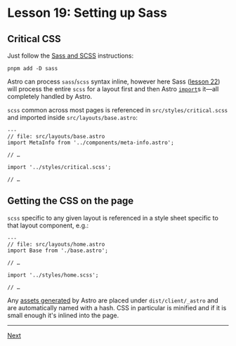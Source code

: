 # Lesson 19: Setting up Sass

## Critical CSS

Just follow the [Sass and SCSS](https://docs.astro.build/en/guides/styling/#sass-and-scss) instructions:

```shell
pnpm add -D sass
```

Astro can process `sass`/`scss` syntax inline, however here Sass ([lesson 22](#lesson-22-global-css-and-design-tokens)) will process the entire `scss` for a layout first and then Astro [`import`](https://docs.astro.build/en/guides/styling/#import-a-local-stylesheet)s it—all completely handled by Astro.

`scss` common across most pages is referenced in `src/styles/critical.scss` and imported inside `src/layouts/base.astro`:

```Astro
---
// file: src/layouts/base.astro
import MetaInfo from '../components/meta-info.astro';

// …

import '../styles/critical.scss';

// …
```

## Getting the CSS on the page

`scss` specific to any given layout is referenced in a style sheet specific to that layout component, e.g.:

```Astro
---
// file: src/layouts/home.astro
import Base from './base.astro';

// …

import '../styles/home.scss';

// …
```

Any [assets generated](https://docs.astro.build/en/guides/integrations-guide/node/#assets) by Astro are placed under `dist/client/_astro` and are automatically named with a hash. CSS in particular is minified and if it is small enough it's inlined into the page.

---

[Next](file:///home/wheatley/sbox/astro/astro-scratch/README.md#lesson-20-setting-up-fonts)
